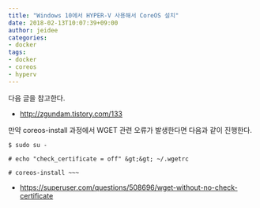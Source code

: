 ```yaml
---
title: "Windows 10에서 HYPER-V 사용해서 CoreOS 설치"
date: 2018-02-13T10:07:39+09:00
author: jeidee
categories:
- docker
tags:
- docker
- coreos
- hyperv
---
```


다음 글을 참고한다.

* http://zgundam.tistory.com/133

만약 coreos-install 과정에서 WGET 관련 오류가 발생한다면 다음과 같이 진행한다.

```
$ sudo su -

# echo "check_certificate = off" &gt;&gt; ~/.wgetrc

# coreos-install ~~~
```

* https://superuser.com/questions/508696/wget-without-no-check-certificate